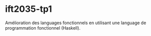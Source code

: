 # ift2035-tp1
Amélioration des languages fonctionnels en utilisant une language de programmation fonctionnel (Haskell).
